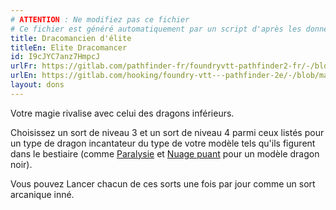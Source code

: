 ```yaml
---
# ATTENTION : Ne modifiez pas ce fichier
# Ce fichier est généré automatiquement par un script d'après les données du module Foundry VTT officiel et de sa traduction
title: Dracomancien d'élite
titleEn: Elite Dracomancer
id: I9cJYC7anz7HmpcJ
urlFr: https://gitlab.com/pathfinder-fr/foundryvtt-pathfinder2-fr/-/blob/master/data/feats/I9cJYC7anz7HmpcJ.htm
urlEn: https://gitlab.com/hooking/foundry-vtt---pathfinder-2e/-/blob/master/packs/data/feats.db/elite-dracomancer.json
layout: dons
---
```

Votre magie rivalise avec celui des dragons inférieurs.

Choisissez un sort de niveau 3 et un sort de niveau 4 parmi ceux listés pour un type de dragon incantateur du type de votre modèle tels qu'ils figurent dans le bestiaire (comme [Paralysie](../sorts/paralysie.md) et [Nuage puant](../sorts/nuage-nauséabond.md) pour un modèle dragon noir).

Vous pouvez Lancer chacun de ces sorts une fois par jour comme un sort arcanique inné.
